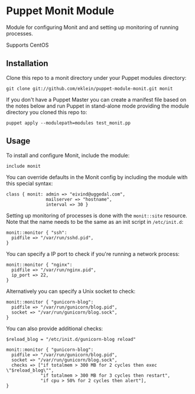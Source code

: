 Puppet Monit Module
===================

Module for configuring Monit and and setting up monitoring
of running processes.

Supports CentOS

Installation
------------

Clone this repo to a monit directory under your Puppet
modules directory:

    git clone git://github.com/eklein/puppet-module-monit.git monit

If you don't have a Puppet Master you can create a manifest file
based on the notes below and run Puppet in stand-alone mode
providing the module directory you cloned this repo to:

    puppet apply --modulepath=modules test_monit.pp


Usage
-----

To install and configure Monit, include the module:

    include monit

You can override defaults in the Monit config by including
the module with this special syntax:

    class { monit: admin => "eivind@uggedal.com",
                   mailserver => "hostname",
                   interval => 30 }

Setting up monitoring of processes is done with the `monit::site` resource.
Note that the name needs to be the same as an init script in `/etc/init.d`:

    monit::monitor { "ssh":
      pidfile => "/var/run/sshd.pid",
    }

You can specify a IP port to check if you're running a network process:

    monit::monitor { "nginx":
      pidfile => "/var/run/nginx.pid",
      ip_port => 22,
    }

Alternatively you can specify a Unix socket to check:

    monit::monitor { "gunicorn-blog":
      pidfile => "/var/run/gunicorn/blog.pid",
      socket => "/var/run/gunicorn/blog.sock",
    }

You can also provide additional checks:

    $reload_blog = "/etc/init.d/gunicorn-blog reload"

    monit::monitor { "gunicorn-blog":
      pidfile => "/var/run/gunicorn/blog.pid",
      socket => "/var/run/gunicorn/blog.sock",
      checks => ["if totalmem > 300 MB for 2 cycles then exec \"$reload_blog\"",
                 "if totalmem > 300 MB for 3 cycles then restart",
                 "if cpu > 50% for 2 cycles then alert"],
    }
